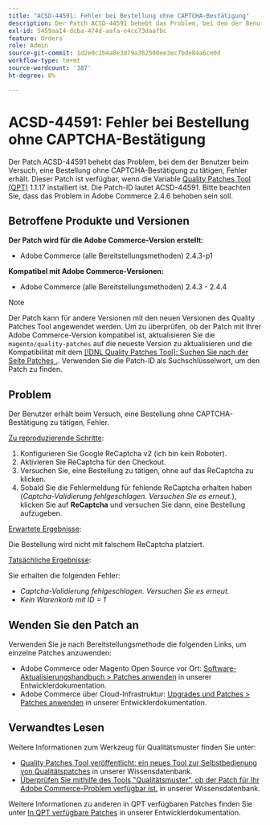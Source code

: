```yaml
---
title: "ACSD-44591: Fehler bei Bestellung ohne CAPTCHA-Bestätigung"
description: Der Patch ACSD-44591 behebt das Problem, bei dem der Benutzer beim Versuch, eine Bestellung ohne CAPTCHA-Bestätigung zu tätigen, Fehler erhält.
exl-id: 5459aa14-dcba-474d-aafa-e4cc73daafbc
feature: Orders
role: Admin
source-git-commit: 1d2e0c1b4a8e3d79a362500ee3ec7bde84a6ce0d
workflow-type: tm+mt
source-wordcount: '387'
ht-degree: 0%

---
```


# ACSD-44591: Fehler bei Bestellung ohne CAPTCHA-Bestätigung

Der Patch ACSD-44591 behebt das Problem, bei dem der Benutzer beim Versuch, eine Bestellung ohne CAPTCHA-Bestätigung zu tätigen, Fehler erhält.
Dieser Patch ist verfügbar, wenn die Variable [Quality Patches Tool (QPT)](/help/announcements/adobe-commerce-announcements/magento-quality-patches-released-new-tool-to-self-serve-quality-patches.md) 1.1.17 installiert ist. Die Patch-ID lautet ACSD-44591. Bitte beachten Sie, dass das Problem in Adobe Commerce 2.4.6 behoben sein soll.

## Betroffene Produkte und Versionen

**Der Patch wird für die Adobe Commerce-Version erstellt:**

* Adobe Commerce (alle Bereitstellungsmethoden) 2.4.3-p1

**Kompatibel mit Adobe Commerce-Versionen:**

* Adobe Commerce (alle Bereitstellungsmethoden) 2.4.3 - 2.4.4

>[!NOTE]
>
>Der Patch kann für andere Versionen mit den neuen Versionen des Quality Patches Tool angewendet werden. Um zu überprüfen, ob der Patch mit Ihrer Adobe Commerce-Version kompatibel ist, aktualisieren Sie die `magento/quality-patches` auf die neueste Version zu aktualisieren und die Kompatibilität mit dem [[!DNL Quality Patches Tool]: Suchen Sie nach der Seite Patches .](https://devdocs.magento.com/quality-patches/tool.html#patch-grid). Verwenden Sie die Patch-ID als Suchschlüsselwort, um den Patch zu finden.

## Problem

Der Benutzer erhält beim Versuch, eine Bestellung ohne CAPTCHA-Bestätigung zu tätigen, Fehler.

<u>Zu reproduzierende Schritte</u>:

1. Konfigurieren Sie Google ReCaptcha v2 (ich bin kein Roboter).
1. Aktivieren Sie ReCaptcha für den Checkout.
1. Versuchen Sie, eine Bestellung zu tätigen, ohne auf das ReCaptcha zu klicken.
1. Sobald Sie die Fehlermeldung für fehlende ReCaptcha erhalten haben (*Captcha-Validierung fehlgeschlagen. Versuchen Sie es erneut.*), klicken Sie auf **ReCaptcha** und versuchen Sie dann, eine Bestellung aufzugeben.

<u>Erwartete Ergebnisse</u>:

Die Bestellung wird nicht mit falschem ReCaptcha platziert.

<u>Tatsächliche Ergebnisse</u>:

Sie erhalten die folgenden Fehler:

* *Captcha-Validierung fehlgeschlagen. Versuchen Sie es erneut.*
* *Kein Warenkorb mit ID = 1*

## Wenden Sie den Patch an

Verwenden Sie je nach Bereitstellungsmethode die folgenden Links, um einzelne Patches anzuwenden:

* Adobe Commerce oder Magento Open Source vor Ort: [Software-Aktualisierungshandbuch > Patches anwenden](https://devdocs.magento.com/guides/v2.4/comp-mgr/patching/mqp.html) in unserer Entwicklerdokumentation.
* Adobe Commerce über Cloud-Infrastruktur: [Upgrades und Patches > Patches anwenden](https://devdocs.magento.com/cloud/project/project-patch.html) in unserer Entwicklerdokumentation.

## Verwandtes Lesen

Weitere Informationen zum Werkzeug für Qualitätsmuster finden Sie unter:

* [Quality Patches Tool veröffentlicht: ein neues Tool zur Selbstbedienung von Qualitätspatches](/help/announcements/adobe-commerce-announcements/magento-quality-patches-released-new-tool-to-self-serve-quality-patches.md) in unserer Wissensdatenbank.
* [Überprüfen Sie mithilfe des Tools &quot;Qualitätsmuster&quot;, ob der Patch für Ihr Adobe Commerce-Problem verfügbar ist.](/help/support-tools/patches-available-in-qpt-tool/check-patch-for-magento-issue-with-magento-quality-patches.md) in unserer Wissensdatenbank.

Weitere Informationen zu anderen in QPT verfügbaren Patches finden Sie unter [In QPT verfügbare Patches](https://devdocs.magento.com/quality-patches/tool.html#patch-grid) in unserer Entwicklerdokumentation.
